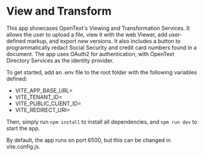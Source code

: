 # View and Transform

This app showcases OpenText's Viewing and Transformation Services. It allows the user to upload a file, view it with the web Viewer, add user-defined markup, and export new versions. It also includes a button to programmatically redact Social Security and credit card numbers found in a document. The app uses OAuth2 for authentication, with OpenText Directory Services as the identity provider. 

To get started, add an .env file to the root folder with the following variables defined:
  * VITE_APP_BASE_URL=
  * VITE_TENANT_ID=
  * VITE_PUBLIC_CLIENT_ID=
  * VITE_REDIRECT_URI=

Then, simply run `npm install` to install all dependencies, and `npm run dev` to start the app. 

By default, the app runs on port 6500, but this can be changed in vite.config.js.
